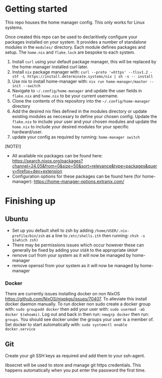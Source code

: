 # Getting started

This repo houses the home manager config. This only works for Linux systems.

Once created this repo can be used to declaritively configure your packages installed on your system. It provides a number of standalone modules in the `modules/` directory. Each module defines packages and setup. The `home.nix` and `flake.lock` are bespoke to each system.

1. Install `curl` using your default package manager, this will be replaced by the home-manager installed curl later.
1. Install `nix` package manager with: `curl --proto '=https' --tlsv1.2 -sSf -L https://install.determinate.systems/nix | sh -s -- install`
1. Use nix to install home-manager with: `nix run home-manager/master -- init --switch`
1. Navigate to `~/.config/home-manager` and update the user fields in `flake.nix` and `home.nix` to be your current username.
1. Clone the contents of this repository into the `~/.config/home-manager` directory 
1. Add the desired nix files defined in the modules directory or update existing modules as neccesary to define your chosen config. Update the `flake.nix` to include your user and your chosen modules and update the `home.nix` to include your desired modules for your specific hardward/user.
1. update your config as required by running: `home-manager switch`


[NOTE!]
- All available nix packages can be found here: https://search.nixos.org/packages?channel=24.05&from=0&size=50&sort=relevance&type=packages&query=firefox+dev+extension
- Configuration options for these packages can be found here (for home-manager): https://home-manager-options.extranix.com/

# Finishing up
## Ubuntu
- Set up you default shell to zsh by adding `/home/USER/.nix-profile/bin/zsh` as a line to `/etc/shells.ith` then running: `chsh -s $(which zsh)`
- There may be permissions issues which occur however these can generally be fixed by adding your `USER` to the appropriate `GROUP`
- remove curl from your system as it will now be managed by home-manager
- remove openssl from your system as it will now be managed by home-manager

### Docker
There are currently issues installing docker on non NixOS https://github.com/NixOS/nixpkgs/issues/70407. To alleviate this install docker daemon manually. 
To run docker non sudo create a docker group with: `sudo groupadd docker` then add your user with: `sudo usermod -aG docker $(whoami)`. Log out and back in then run: `newgrp docker` then run: `groups`. You should see docker under the groups your user is a member of. Set docker to start automatically with: `sudo systemctl enable docker.service`

## Git
Create your git SSH keys as required and add them to your ssh-agent.

libsecret will be used to store and manage git https credentials. This happens automatically when you put enter the password the first time.

